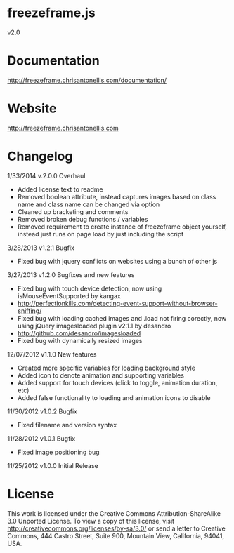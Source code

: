 freezeframe.js
==============
v2.0

Documentation
=============
http://freezeframe.chrisantonellis.com/documentation/

Website
=======
http://freezeframe.chrisantonellis.com

Changelog
=========
1/33/2014 v.2.0.0 Overhaul
- Added license text to readme
- Removed boolean attribute, instead captures images based on class name and class name can be changed via option
- Cleaned up bracketing and comments
- Removed broken debug functions / variables
- Removed requirement to create instance of freezeframe object yourself, instead just runs on page load by just including the script

3/28/2013 v1.2.1 Bugfix
- Fixed bug with jquery conflicts on websites using a bunch of other js

3/27/2013 v1.2.0 Bugfixes and new features
- Fixed bug with touch device detection, now using isMouseEventSupported by kangax
- http://perfectionkills.com/detecting-event-support-without-browser-sniffing/
- Fixed bug with loading cached images and .load not firing corectly, now using jQuery imagesloaded plugin v2.1.1 by desandro
- http://github.com/desandro/imagesloaded
- Fixed bug with dynamically resized images

12/07/2012 v1.1.0 New features
- Created more specific variables for loading background style
- Added icon to denote animation and supporting variables
- Added support for touch devices (click to toggle, animation duration, etc)
- Added false functionality to loading and animation icons to disable

11/30/2012 v1.0.2 Bugfix
- Fixed filename and version syntax

11/28/2012 v1.0.1 Bugfix
- Fixed image positioning bug

11/25/2012 v1.0.0 Initial Release

License
=======
This work is licensed under the Creative Commons Attribution-ShareAlike 3.0 Unported License. To view a copy of this license, visit http://creativecommons.org/licenses/by-sa/3.0/ or send a letter to Creative Commons, 444 Castro Street, Suite 900, Mountain View, California, 94041, USA.
